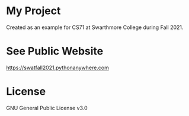 # My Project

Created as an example for CS71 at Swarthmore College during Fall 2021.

# See Public Website

https://swatfall2021.pythonanywhere.com

# License

GNU General Public License v3.0

